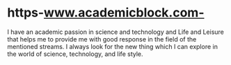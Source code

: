 # https-www.academicblock.com-
I have an academic passion in science and technology and Life and Leisure that helps me to provide me with good response in the field of the mentioned streams. I always look for the new thing which I can explore in the world of science, technology, and life style. 
